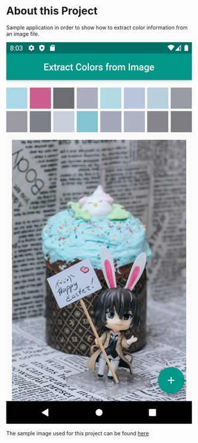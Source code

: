 # About this Project
Sample application in order to show how to extract color information from an image file.

![Title Image](./src/assets/screenshot.png)

The sample image used for this project can be found [here](https://unsplash.com/photos/u_8Nyng8qeA)


